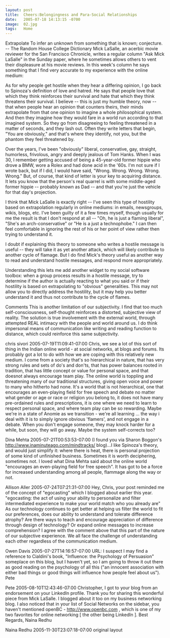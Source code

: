 ```yaml
---
layout: post
title:  Cheers:Belongingness and Para-Social Relationships
date:   2005-07-18 14:13:15 -0700
image:  02.jpg
tags:   Home
---
```


Extrapolate
To infer an unknown from something that is known; conjecture.
-- The Random House College Dictionary
Mick LaSalle, an acerbic movie reviewer for the San Francisco Chronicle, writes a regular column "Ask Mick LaSalle" in the Sunday paper, where he sometimes allows others to vent their displeasure at his movie reviews. In this week's column he says something that I find very accurate to my experience with the online medium:

As for why people get hostile when they hear a differing opinion, I go back to Spinoza's definition of love and hatred. He says that people love that which they think reinforces their survival and hate that which they think threatens their survival. I believe -- this is just my humble theory, now -- that when people hear an opinion that counters theirs, their minds extrapolate from that one opinion to imagine a whole philosophical system. And then they imagine how they would fare in a world run according to that imagined system. So they go from disagreeing to feeling threatened in a matter of seconds, and they lash out. Often they write letters that begin, "You are obviously," and that's where they identify, not you, but the phantom they feel threatened by.

Over the years, I've been "obviously" liberal, conservative, gay, straight, humorless, frivolous, angry and deeply jealous of Tom Hanks. When I was 30, I remember getting accused of being a 45-year-old former hippie who drove a BMW, wore a Rolex and had done acid in the '60s. I'm not sure if I wrote back, but if I did, I would have said, "Wrong. Wrong. Wrong. Wrong. Wrong." But, of course, that kind of letter is your key to acquiring distance. It lets you know that the person's real quarrel is with some middle-aged former hippie -- probably known as Dad -- and that you're just the vehicle for that day's projection.

I think that Mick LaSalle is exactly right -- I've seen this type of hostility based on extrapolation regularly in online mediums: in emails, newsgroups, wikis, blogs, etc. I've been guilty of it a few times myself, though usually for me the result is that I don't respond at all -- "Oh, he is just a flaming liberal", "She's an arch-conservative" or "He is a just a technophobe." I can then feel comfortable in ignoring the rest of his or her point of view rather then trying to understand it.

I doubt if explaining this theory to someone who writes a hostile message is useful -- they will take it as yet another attack, which will likely contribute to another cycle of flamage. But I do find Mick's theory useful as another way to read and understand hostile messages, and respond more appropriately.

Understanding this lets me add another widget to my social software toolbox: when a group process results in a hostile message, try to determine if the author is actually reacting to what you said or if their hostility is based on extrapolating to "obvious" generalities. This may not allow you to directly address the hostility, but it may help you better understand it and thus not contribute to the cycle of flames.

Comments
This is another limitation of our subjectivity. I find that too much self-consciousness, self-thought reinforces a distorted, subjective view of reality. The solution is true involvement with the external world, through attempted REAL intimacy with the people and world around us. I do think impersonal means of communication like writing and reading function to distance, which could reinforce this same subjectivity.

chris sivori 2005-07-19T11:09:41-07:00
Chris, we see a lot of this sort of thing in the Indian online world - at social networks, at blogs and forums. Its probably got a lot to do with how we are coping with this relatively new medium. I come from a society that's so hierarchical in nature, that has very strong rules and sets of do's and don'ts, that has power balances rooted in tradition, that has little concept or value for personal space, and that doesnot always encourage team play. The online world is toppling and threatening many of our traditional structures, giving open voice and power to many who hitherto had none. It's a world that is not hierarchical, one that encourages an even-playing field for free speech and debate no matter what gender or age or race or religion you belong to, it does not have many pre-ordained rules and prescriptions, it is one where we need to learn to respect personal space, and where team play can be so rewarding. Maybe we're in a state of Anomie as we transition - we're all learning ... the way i deal with it is to simply ignore obvious 'flamers', and not engage in a debate. When you don't engage someone, they may knock harder for a while, but soon, they will go away. Maybe the system self-corrects too?

Dina Mehta 2005-07-21T00:53:53-07:00
(I found you via Sharon Boggon's http://www.inaminuteago.com/mindtracks/ blog)...I like Spinoza's theory, and would just simplify it: where there is heat, there is personal projection of some kind of unfinished business. Sometimes it is worth deciphering, sometimes not. I loved what Dina Mehta said about the online world "encourages an even-playing field for free speech". It has got to be a force for increased understanding among all people, flammage along the way or not.

Allison Aller 2005-07-24T07:21:31-07:00
Hey, Chris, your post reminded me of the concept of "egocasting" which I blogged about earlier this year. "egocasting: the act of using your ability to personalize and filter intermediated experience to make your world match who you already are" As our technology continues to get better at helping us filter the world to fit our preferences, does our ability to understand and tolerate difference atrophy? Are there ways to teach and encourage appreciation of difference through design of technology? Or expand online messages to increase comprehension? I agree with the comment above that this part of the nature of our subjective experience. We all face the challenge of understanding each other regardless of the communication medium.

Owen Davis 2005-07-27T14:16:57-07:00
URL: I suspect I may find a reference to Cialdini's book, "Influence: the Psychology of Persuasion" someplace on this blog, but I haven't yet, so I am going to throw it out there as good reading on the psychology of all this ("an innocent association with either bad things or good things will influence how people feel about us"). Pete

Pete 2005-08-10T12:43:46-07:00
Christopher, I got to your blog from an endorsement on your LinkedIn profile. Thank you for sharing this wonderful piece from Mick LaSalle. I blogged about it too on my business networking blog. I also noticed that in your list of Social Networks on the sidebar, you haven't mentioned openBC - http://www.openbc.com , which is one of my two favorites for online networking [ the other being LinkedIn ]. Best Regards, Naina Redhu

Naina Redhu 2005-11-30T23:07:18-07:00
original layout